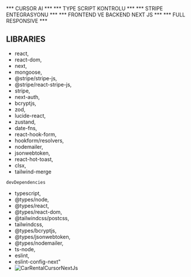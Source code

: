     
*** CURSOR AI ***
*** TYPE SCRIPT KONTROLU ***
*** STRIPE ENTEGRASYONU ***
*** FRONTEND VE BACKEND NEXT JS ***
*** FULL RESPONSIVE ***
    
     
   ## LIBRARIES

   - react,
   - react-dom,
   - next,
   - mongoose,
   - @stripe/stripe-js,
   - @stripe/react-stripe-js,
   - stripe,
   - next-auth,
   - bcryptjs,
   - zod,
   - lucide-react,
   - zustand,
   - date-fns,
   - react-hook-form,
   - hookform/resolvers,
   - nodemailer,
   - jsonwebtoken,
   - react-hot-toast,
   - clsx,
   - tailwind-merge
  
    devDependencies
    
   - typescript,
   - @types/node,
   - @types/react,
   - @types/react-dom,
   - @tailwindcss/postcss,
   - tailwindcss,
   - @types/bcryptjs,
   - @types/jsonwebtoken,
   - @types/nodemailer,
   - ts-node,
   - eslint,
   - eslint-config-next"
   - ![CarRentalCursorNextJs](https://github.com/user-attachments/assets/fa33fe71-5a93-41b6-84db-b674edad5e07)


     
